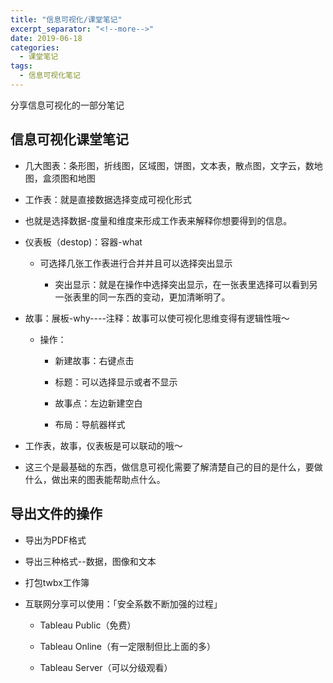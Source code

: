 ```yaml
---
title: "信息可视化/课堂笔记"
excerpt_separator: "<!--more-->"
date: 2019-06-18
categories:
  - 课堂笔记
tags:
  - 信息可视化笔记
---
```


分享信息可视化的一部分笔记

<!--more-->

## 信息可视化课堂笔记

* 几大图表：条形图，折线图，区域图，饼图，文本表，散点图，文字云，数地图，盒须图和地图

* 工作表：就是直接数据选择变成可视化形式
 
 * 也就是选择数据-度量和维度来形成工作表来解释你想要得到的信息。

* 仪表板（destop)：容器-what

  * 可选择几张工作表进行合并并且可以选择突出显示

    * 突出显示：就是在操作中选择突出显示，在一张表里选择可以看到另一张表里的同一东西的变动，更加清晰明了。

* 故事：展板-why----注释：故事可以使可视化思维变得有逻辑性哦～

  * 操作：
      * 新建故事：右键点击

      * 标题：可以选择显示或者不显示

      * 故事点：左边新建空白

      * 布局：导航器样式

* 工作表，故事，仪表板是可以联动的哦～

* 这三个是最基础的东西，做信息可视化需要了解清楚自己的目的是什么，要做什么，做出来的图表能帮助点什么。

## 导出文件的操作

* 导出为PDF格式

* 导出三种格式--数据，图像和文本

* 打包twbx工作簿 

* 互联网分享可以使用：「安全系数不断加强的过程」
 
    * Tableau Public（免费）

    * Tableau Online（有一定限制但比上面的多）

    * Tableau Server（可以分级观看）